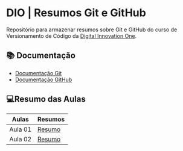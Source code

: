 
# DIO | Resumos Git e GitHub

Repositório para armazenar resumos sobre Git e GitHub do curso de Versionamento de Código da [Digital Innovation One](https://web.dio.me/track/coding-future-back-end-dot-net?name=&page=1&search=&tab=devs&utm_campaign=coding-future-back-end-dot-net&utm_content=enrollment-cta&utm_medium=email&utm_source=engagement&utm_term=bootcamp-users).

## 📚 Documentação
- [Documentação Git](https://git-scm.com/doc)
- [Documentação GitHub](https://docs.github.com/pt)

## 💻Resumo das Aulas

| Aulas | Resumos |
|-------|--------|
| Aula 01 | [Resumo]()
| Aula 02 | [Resumo]()
